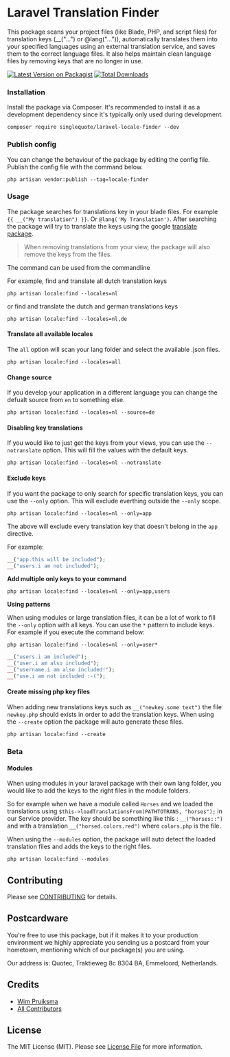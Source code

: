
# Laravel Translation Finder
This package scans your project files (like Blade, PHP, and script files) for translation keys (__("...") or @lang("...")), automatically translates them into your specified languages using an external translation service, and saves them to the correct language files. It also helps maintain clean language files by removing keys that are no longer in use.

[![Latest Version on Packagist](https://img.shields.io/packagist/v/singlequote/laravel-locale-finder.svg?style=flat-square)](https://packagist.org/packages/singlequote/laravel-locale-finder)
[![Total Downloads](https://img.shields.io/packagist/dt/singlequote/laravel-locale-finder.svg?style=flat-square)](https://packagist.org/packages/singlequote/laravel-locale-finder)


### Installation
Install the package via Composer. It's recommended to install it as a development dependency since it's typically only used during development.
```console
composer require singlequote/laravel-locale-finder --dev
```

### Publish config
You can change the behaviour of the package by editing the config file. Publish the config file with the command below.

```console
php artisan vendor:publish --tag=locale-finder
```

### Usage
The package searches for translations key in your blade files. For example `{{ __("My translation") }}`. Or `@lang('My Translation')`.
After searching the package will try to translate the keys using the google [translate package](https://github.com/Stichoza/google-translate-php).

> When removing translations from your view, the package will also remove the keys from the files.

The command can be used from the commandline

For example, find and translate all dutch translation keys
```console
php artisan locale:find --locales=nl
```

or find and translate the dutch and german translations keys
```console
php artisan locale:find --locales=nl,de
```

#### Translate all available locales
The `all` option will scan your lang folder and select the available .json files.

```console
php artisan locale:find --locales=all
```
#### Change source
If you develop your application in a different language you can change the defualt source from `en` to something else.

```console
php artisan locale:find --locales=nl --source=de
```

#### Disabling key translations
If you would like to just get the keys from your views, you can use the `--notranslate` option.
This will fill the values with the default keys.

```console
php artisan locale:find --locales=nl --notranslate
```
#### Exclude keys
If you want the package to only search for specific translation keys, you can use the `--only` option.
This will exclude everthing outside the `--only` scope.
```console
php artisan locale:find --locales=nl --only=app
```
The above will exclude every translation key that doesn't belong in the `app` directive.

For example: 
```php
__("app.this will be included");
__("users.i am not included");
```

**Add multiple only keys to your command**
```console
php artisan locale:find --locales=nl --only=app,users
```
**Using patterns**

When using modules or large translation files, it can be a lot of work to fill the `--only` option with all keys.
You can use the `*` pattern to include keys. For example if you execute the command below:
```console
php artisan locale:find --locales=nl --only=user*
```
```php
__("users.i am included");
__("user.i am also included");
__("username.i am also included!");
__("use.i am not included :-(");
```

#### Create missing php key files
When adding new translations keys such as `__("newkey.some text")` the file `newkey.php` should exists in order to add the translation keys.
When using the `--create` option the package will auto generate these files.

```console
php artisan locale:find --create
```

### Beta

#### Modules
When using modules in your laravel package with their own lang folder, you would like to add the keys to the right files in the module folders.

So for example when we have a module called `Horses` and we loaded the translations using `$this->loadTranslationsFrom(PATHTOTRANS, "horses");` in our Service provider. The key should be something like this : `__("horses::")` and with a translation `__("horsed.colors.red")` where `colors.php` is the file.

When using the `--modules` option, the package will auto detect the loaded translation files and adds the keys to the right files.

```console
php artisan locale:find --modules
```

## Contributing

Please see [CONTRIBUTING](CONTRIBUTING.md) for details.

## Postcardware

You're free to use this package, but if it makes it to your production environment we highly appreciate you sending us a postcard from your hometown, mentioning which of our package(s) you are using.

Our address is: Quotec, Traktieweg 8c 8304 BA, Emmeloord, Netherlands.

## Credits

- [Wim Pruiksma](https://github.com/wimurk)
- [All Contributors](../../contributors)

## License

The MIT License (MIT). Please see [License File](LICENSE.md) for more information.
